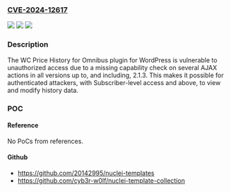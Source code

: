 ### [CVE-2024-12617](https://cve.mitre.org/cgi-bin/cvename.cgi?name=CVE-2024-12617)
![](https://img.shields.io/static/v1?label=Product&message=WC%20Price%20History%20for%20Omnibus&color=blue)
![](https://img.shields.io/static/v1?label=Version&message=*%3C%3D%202.1.3%20&color=brighgreen)
![](https://img.shields.io/static/v1?label=Vulnerability&message=CWE-862%20Missing%20Authorization&color=brighgreen)

### Description

The WC Price History for Omnibus plugin for WordPress is vulnerable to unauthorized access due to a missing capability check on several AJAX actions in all versions up to, and including, 2.1.3. This makes it possible for authenticated attackers, with Subscriber-level access and above, to view and modify history data.

### POC

#### Reference
No PoCs from references.

#### Github
- https://github.com/20142995/nuclei-templates
- https://github.com/cyb3r-w0lf/nuclei-template-collection

